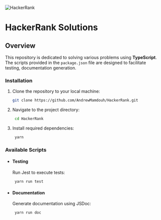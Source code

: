 ![HackerRank](https://socialify.git.ci/AndrewMamdouh/HackerRank/image?description=1&font=KoHo&language=1&logo=https%3A%2F%2Fraw.githubusercontent.com%2FAndrewMamdouh%2FAndrewMamdouh%2Fmain%2Ficons%2Fhackerrank.svg&name=1&owner=1&pattern=Solid&theme=Light)

# HackerRank Solutions

## Overview

This repository is dedicated to solving various problems using **TypeScript**. The scripts provided in the `package.json` file are designed to facilitate testing, documentation generation.

### Installation

1. Clone the repository to your local machine:

   ```bash
   git clone https://github.com/AndrewMamdouh/HackerRank.git
   ```
   
2. Navigate to the project directory:

   ```bash
    cd HackerRank
   ```
   
3. Install required dependencies:

   ```bash
    yarn
   ```

### Available Scripts

- #### Testing

    Run Jest to execute tests:

    ```bash
     yarn run test
    ```    

- #### Documentation

    Generate documentation using JSDoc:

    ```bash
     yarn run doc
    ```
